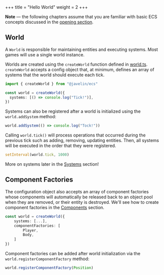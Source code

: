 +++
title = "Hello World"
weight = 2
+++

<aside>
  <p>
    <strong>Note</strong> — the following chapters assume that you are familiar with basic ECS concepts discussed in the <a href="/ecs">opening section</a>.
  </p>
</aside>

## World

A `World` is responsible for maintaining entities and executing systems. Most games will use a single world instance.

Worlds are created using the `createWorld` function defined in [world.ts](https://github.com/3mcd/javelin/blob/master/packages/ecs/src/world.ts). `createWorld` accepts a config object that, at minimum, defines an array of systems that the world should execute each tick.

```typescript
import { createWorld } from "@javelin/ecs"

const world = createWorld({
  systems: [() => console.log("Tick!")],
})
```

Systems can also be registered after a world is initialized using the `world.addSystem` method:

```typescript
world.addSystem(() => console.log("Tock!"))
```

Calling `world.tick()` will process operations that occurred during the previous tick such as adding, removing, updating entities. Then, all systems will be executed in the order that they were registered.

```typescript
setInterval(world.tick, 1000)
```

More on systems later in the [Systems](/ecs/systems) section!

## Component Factories

The configuration object also accepts an array of component factories whose components will automatically be released back to an object pool when they are removed, or their entity is destroyed. We'll see how to create component factories in the [Components](/ecs/components) section.

```typescript
const world = createWorld({
    systems: [...],
    componentFactories: [
        Player,
        Body,
    ]
})
```

Component factories can be added after world initialization via the `world.registerComponentFactory` method:

```typescript
world.registerComponentFactory(Position)
```
